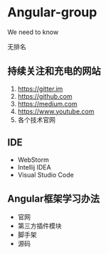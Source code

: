 # Angular-group
We need to know


无排名

## 持续关注和充电的网站
1. https://gitter.im
2. https://github.com
3. https://medium.com
4. https://www.youtube.com
5. 各个技术官网

## IDE
- WebStorm
- Intellij IDEA
- Visual Studio Code

## Angular框架学习办法
- 官网
- 第三方插件模块
- 脚手架
- 源码
